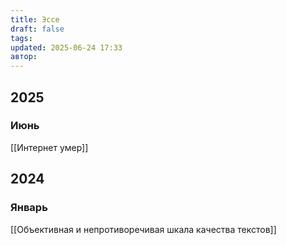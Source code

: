 ```yaml
---
title: Эссе
draft: false
tags: 
updated: 2025-06-24 17:33
автор:
---
```

 
## 2025
### Июнь

[[Интернет умер]]

## 2024

### Январь

[[Объективная и непротиворечивая шкала качества текстов]]

